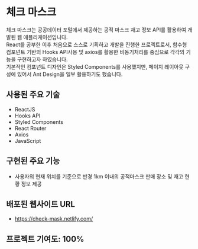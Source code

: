 # 체크 마스크

체크 마스크는 공공데이터 포털에서 제공하는 공적 마스크 재고 정보 API를 활용하여 개발된 웹 애플리케이션입니다.<br>
React를 공부한 이후 처음으로 스스로 기획하고 개발을 진행한 프로젝트로서, 함수형 컴포넌트 기반의 Hooks API사용 및 axios를 활용한 비동기처리를 중심으로 각각의 기능을 구현하고자 하였습니다.<br>
기본적인 컴포넌트 디자인은 Styled Components를 사용했지만, 페이지 레이아웃 구성에 있어서 Ant Design을 일부 활용하기도 했습니다.

## 사용된 주요 기술

- ReactJS
- Hooks API
- Styled Components
- React Router
- Axios
- JavaScript

## 구현된 주요 기능

- 사용자의 현재 위치를 기준으로 반경 1km 이내의 공적마스크 판매 장소 및 재고 현황 정보 제공

## 배포된 웹사이트 URL

- https://check-mask.netlify.com/

## 프로젝트 기여도: 100%
